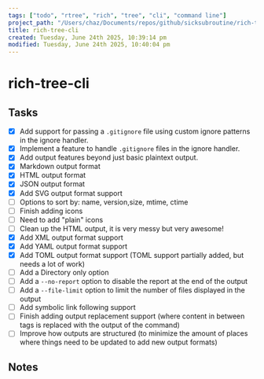 ```yaml
---
tags: ["todo", "rtree", "rich", "tree", "cli", "command line"]
project_path: "/Users/chaz/Documents/repos/github/sicksubroutine/rich-tree-cli"
title: rich-tree-cli
created: Tuesday, June 24th 2025, 10:39:14 pm
modified: Tuesday, June 24th 2025, 10:40:04 pm
---
```

# rich-tree-cli

## Tasks

- [x] Add support for passing a `.gitignore` file using custom ignore patterns in the ignore handler.
- [x] Implement a feature to handle `.gitignore` files in the ignore handler.
- [x] Add output features beyond just basic plaintext output.
- [x] Markdown output format
- [x] HTML output format
- [x] JSON output format
- [x] Add SVG output format support
- [ ] Options to sort by: name, version,size, mtime, ctime
- [ ] Finish adding icons
- [ ] Need to add "plain" icons
- [ ] Clean up the HTML output, it is very messy but very awesome!
- [x] Add XML output format support
- [x] Add YAML output format support
- [x] Add TOML output format support (TOML support partially added, but needs a lot of work)
- [ ] Add a Directory only option
- [ ] Add a `--no-report` option to disable the report at the end of the output
- [ ] Add a `--file-limit` option to limit the number of files displayed in the output
- [ ] Add symbolic link following support
- [ ] Finish adding output replacement support (where content in between tags is replaced with the output of the command)
- [ ] Improve how outputs are structured (to minimize the amount of places where things need to be updated to add new output formats)
## Notes


